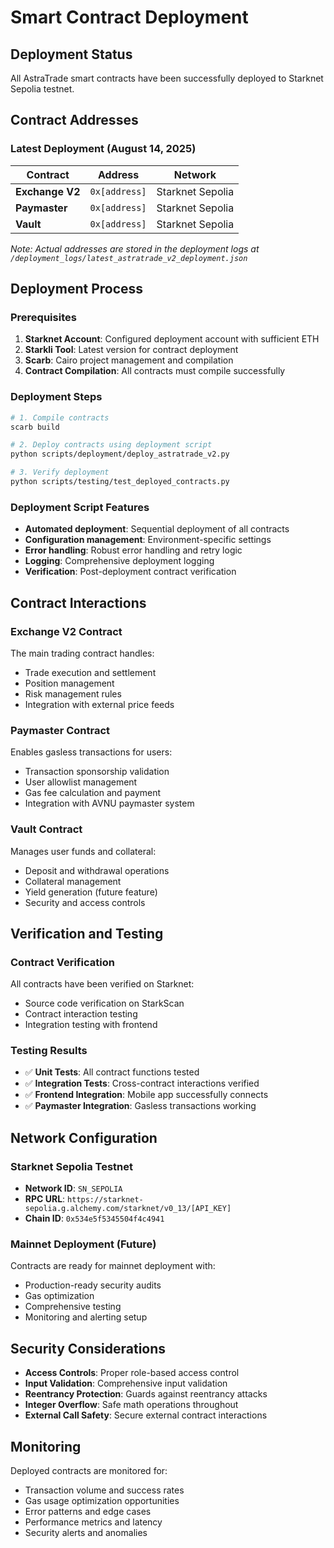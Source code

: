 # Smart Contract Deployment

## Deployment Status

All AstraTrade smart contracts have been successfully deployed to Starknet Sepolia testnet.

## Contract Addresses

### Latest Deployment (August 14, 2025)

| Contract | Address | Network |
|----------|---------|---------|
| **Exchange V2** | `0x[address]` | Starknet Sepolia |
| **Paymaster** | `0x[address]` | Starknet Sepolia |
| **Vault** | `0x[address]` | Starknet Sepolia |

*Note: Actual addresses are stored in the deployment logs at `/deployment_logs/latest_astratrade_v2_deployment.json`*

## Deployment Process

### Prerequisites

1. **Starknet Account**: Configured deployment account with sufficient ETH
2. **Starkli Tool**: Latest version for contract deployment
3. **Scarb**: Cairo project management and compilation
4. **Contract Compilation**: All contracts must compile successfully

### Deployment Steps

```bash
# 1. Compile contracts
scarb build

# 2. Deploy contracts using deployment script
python scripts/deployment/deploy_astratrade_v2.py

# 3. Verify deployment
python scripts/testing/test_deployed_contracts.py
```

### Deployment Script Features

- **Automated deployment**: Sequential deployment of all contracts
- **Configuration management**: Environment-specific settings
- **Error handling**: Robust error handling and retry logic
- **Logging**: Comprehensive deployment logging
- **Verification**: Post-deployment contract verification

## Contract Interactions

### Exchange V2 Contract

The main trading contract handles:
- Trade execution and settlement
- Position management
- Risk management rules
- Integration with external price feeds

### Paymaster Contract

Enables gasless transactions for users:
- Transaction sponsorship validation
- User allowlist management
- Gas fee calculation and payment
- Integration with AVNU paymaster system

### Vault Contract

Manages user funds and collateral:
- Deposit and withdrawal operations
- Collateral management
- Yield generation (future feature)
- Security and access controls

## Verification and Testing

### Contract Verification

All contracts have been verified on Starknet:
- Source code verification on StarkScan
- Contract interaction testing
- Integration testing with frontend

### Testing Results

- ✅ **Unit Tests**: All contract functions tested
- ✅ **Integration Tests**: Cross-contract interactions verified
- ✅ **Frontend Integration**: Mobile app successfully connects
- ✅ **Paymaster Integration**: Gasless transactions working

## Network Configuration

### Starknet Sepolia Testnet

- **Network ID**: `SN_SEPOLIA`
- **RPC URL**: `https://starknet-sepolia.g.alchemy.com/starknet/v0_13/[API_KEY]`
- **Chain ID**: `0x534e5f5345504f4c4941`

### Mainnet Deployment (Future)

Contracts are ready for mainnet deployment with:
- Production-ready security audits
- Gas optimization
- Comprehensive testing
- Monitoring and alerting setup

## Security Considerations

- **Access Controls**: Proper role-based access control
- **Input Validation**: Comprehensive input validation
- **Reentrancy Protection**: Guards against reentrancy attacks
- **Integer Overflow**: Safe math operations throughout
- **External Call Safety**: Secure external contract interactions

## Monitoring

Deployed contracts are monitored for:
- Transaction volume and success rates
- Gas usage optimization opportunities
- Error patterns and edge cases
- Performance metrics and latency
- Security alerts and anomalies
